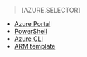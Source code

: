> [AZURE.SELECTOR]
- [Azure Portal](virtual-networks-create-vnet-arm-pportal.md)
- [PowerShell](virtual-networks-create-vnet-arm-ps.md)
- [Azure CLI](virtual-networks-create-vnet-arm-cli.md)
- [ARM template](virtual-networks-create-vnet-arm-template-click.md)

<!---HONumber=AcomDC_0204_2016-->